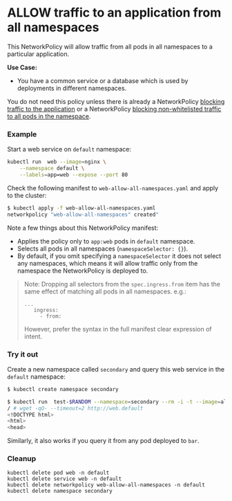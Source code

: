 # ALLOW traffic to an application from all namespaces

This NetworkPolicy will allow traffic from all pods in all namespaces
to a particular application.

**Use Case:**
- You have a common service or a database which is used by deployments in
  different namespaces.

You do not need this policy unless there is already a NetworkPolicy [blocking traffic
to the application](01-deny-all-traffic-to-an-application.md) or a NetworkPolicy [blocking
non-whitelisted traffic to all pods in the namespace](03-deny-all-non-whitelisted-traffic-in-the-namespace.md).

### Example

Start a web service on `default` namespace:

```sh
kubectl run  web --image=nginx \
    --namespace default \
    --labels=app=web --expose --port 80
```

Check the following manifest to `web-allow-all-namespaces.yaml` and apply
to the cluster:


```sh
$ kubectl apply -f web-allow-all-namespaces.yaml
networkpolicy "web-allow-all-namespaces" created"
```

Note a few things about this NetworkPolicy manifest:

- Applies the policy only to `app:web` pods in `default` namespace.
- Selects all pods in all namespaces (`namespaceSelector: {}`).
- By default, if you omit specifying a `namespaceSelector` it does not select
  any namespaces, which means it will allow traffic only from the namespace
  the NetworkPolicy is deployed to.

> Note: Dropping all selectors from the `spec.ingress.from` item has the same
> effect of matching all pods in all namespaces. e.g.:
>
>     ...
>        ingress:
>          - from:
>
> However, prefer the syntax in the full manifest clear expression of intent.


### Try it out

Create a new namespace called `secondary` and query this web service in the `default` namespace:

```sh
$ kubectl create namespace secondary

$ kubectl run  test-$RANDOM --namespace=secondary --rm -i -t --image=alpine -- sh
/ # wget -qO- --timeout=2 http://web.default
<!DOCTYPE html>
<html>
<head>
```

Similarly, it also works if you query it from any pod deployed to `bar`.

### Cleanup

    kubectl delete pod web -n default
    kubectl delete service web -n default
    kubectl delete networkpolicy web-allow-all-namespaces -n default
    kubectl delete namespace secondary
